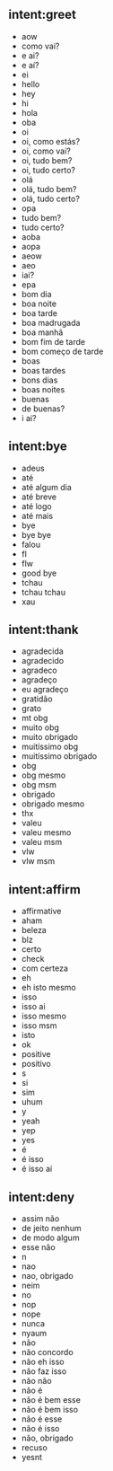 ## intent:greet
- aow
- como vai?
- e ai?
- e aí?
- ei
- hello
- hey
- hi
- hola
- oba
- oi
- oi, como estás?
- oi, como vai?
- oi, tudo bem?
- oi, tudo certo?
- olá
- olá, tudo bem?
- olá, tudo certo?
- opa
- tudo bem?
- tudo certo?
- aoba
- aopa
- aeow
- aeo
- iai?
- epa
- bom dia
- boa noite
- boa tarde
- boa madrugada
- boa manhã
- bom fim de tarde
- bom começo de tarde
- boas
- boas tardes
- bons dias
- boas noites
- buenas
- de buenas?
- i ai?

## intent:bye
- adeus
- até
- até algum dia
- até breve
- até logo
- até mais
- bye
- bye bye
- falou
- fl
- flw
- good bye
- tchau
- tchau tchau
- xau

## intent:thank
- agradecida
- agradecido
- agradeco
- agradeço
- eu agradeço
- gratidão
- grato
- mt obg
- muito obg
- muito obrigado
- muitíssimo obg
- muitíssimo obrigado
- obg
- obg mesmo
- obg msm
- obrigado
- obrigado mesmo
- thx
- valeu
- valeu mesmo
- valeu msm
- vlw
- vlw msm

## intent:affirm
- affirmative
- aham
- beleza
- blz
- certo
- check
- com certeza
- eh
- eh isto mesmo
- isso
- isso ai
- isso mesmo
- isso msm
- isto
- ok
- positive
- positivo
- s
- si
- sim
- uhum
- y
- yeah
- yep
- yes
- é
- é isso
- é isso aí

## intent:deny
- assim não
- de jeito nenhum
- de modo algum
- esse não
- n
- nao
- nao, obrigado
- neim
- no
- nop
- nope
- nunca
- nyaum
- não
- não concordo
- não eh isso
- não faz isso
- não não
- não é
- não é bem esse
- não é bem isso
- não é esse
- não é isso
- não, obrigado
- recuso
- yesnt